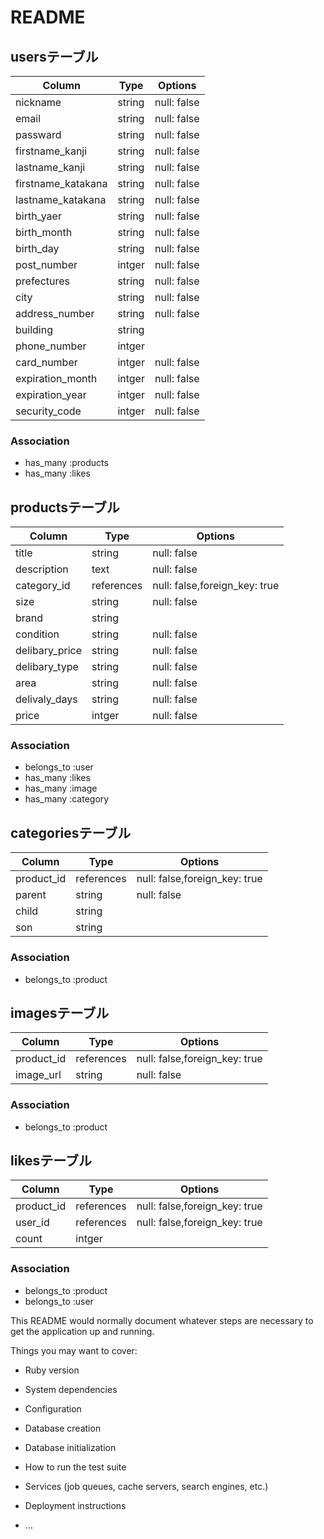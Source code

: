 # README

## usersテーブル
|Column|Type|Options|
|------|----|-------|
|nickname|string|null: false|
|email|string|null: false|
|passward|string|null: false|
|firstname_kanji|string|null: false|
|lastname_kanji|string|null: false|
|firstname_katakana|string|null: false|
|lastname_katakana|string|null: false|
|birth_yaer|string|null: false|
|birth_month|string|null: false|
|birth_day|string|null: false|
|post_number|intger|null: false|
|prefectures|string|null: false|
|city|string|null: false|
|address_number|string|null: false|
|building|string|
|phone_number|intger|
|card_number|intger|null: false|
|expiration_month|intger|null: false|
|expiration_year|intger|null: false|
|security_code|intger|null: false|

### Association
- has_many :products
- has_many :likes



## productsテーブル
|Column|Type|Options|
|------|----|-------|
|title|string|null: false|
|description|text|null: false|
|category_id|references|null: false,foreign_key: true|
|size|string|null: false|
|brand|string|
|condition|string|null: false|
|delibary_price|string|null: false|
|delibary_type|string|null: false|
|area|string|null: false|
|delivaly_days|string|null: false|
|price|intger|null: false|

### Association
- belongs_to :user
- has_many :likes
- has_many :image
- has_many :category



## categoriesテーブル
|Column|Type|Options|
|------|----|-------|
|product_id|references|null: false,foreign_key: true|
|parent|string|null: false|
|child|string|
|son|string|

### Association
- belongs_to :product



## imagesテーブル
|Column|Type|Options|
|------|----|-------|
|product_id|references|null: false,foreign_key: true|
|image_url|string|null: false|

### Association
- belongs_to :product



## likesテーブル
|Column|Type|Options|
|------|----|-------|
|product_id|references|null: false,foreign_key: true|
|user_id|references|null: false,foreign_key: true|
|count|intger|

### Association
- belongs_to :product
- belongs_to :user

This README would normally document whatever steps are necessary to get the
application up and running.

Things you may want to cover:

* Ruby version

* System dependencies

* Configuration

* Database creation

* Database initialization

* How to run the test suite

* Services (job queues, cache servers, search engines, etc.)

* Deployment instructions

* ...
